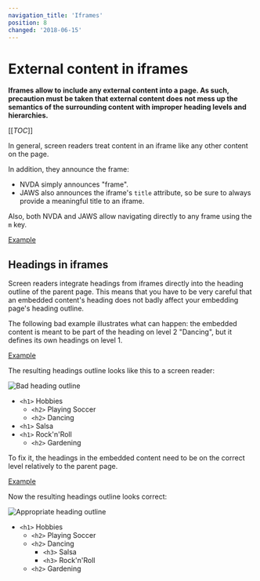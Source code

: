 ```yaml
---
navigation_title: 'Iframes'
position: 8
changed: '2018-06-15'
---
```


# External content in iframes

**Iframes allow to include any external content into a page. As such, precaution must be taken that external content does not mess up the semantics of the surrounding content with improper heading levels and hierarchies.**

[[_TOC_]]

In general, screen readers treat content in an iframe like any other content on the page.

In addition, they announce the frame:

- NVDA simply announces "frame".
- JAWS also announces the iframe's `title` attribute, so be sure to always provide a meaningful title to an iframe.

Also, both NVDA and JAWS allow navigating directly to any frame using the `m` key.

[Example](_examples/general-iframe-example)

## Headings in iframes

Screen readers integrate headings from iframes directly into the heading outline of the parent page. This means that you have to be very careful that an embedded content's heading does not badly affect your embedding page's heading outline.

The following bad example illustrates what can happen: the embedded content is meant to be part of the heading on level 2 "Dancing", but it defines its own headings on level 1.

[Example](_examples/bad-iframe-with-interferring-headings)

The resulting headings outline looks like this to a screen reader:

![Bad heading outline](_media/bad-heading-outline.png)

- `<h1>` Hobbies
  - `<h2>` Playing Soccer
  - `<h2>` Dancing
- `<h1>` Salsa
- `<h1>` Rock'n'Roll
  - `<h2>` Gardening

To fix it, the headings in the embedded content need to be on the correct level relatively to the parent page.

[Example](_examples/iframe-with-appropriate-headings)

Now the resulting headings outline looks correct:

![Appropriate heading outline](_media/appropriate-heading-outline.png)

- `<h1>` Hobbies
  - `<h2>` Playing Soccer
  - `<h2>` Dancing
    - `<h3>` Salsa
    - `<h3>` Rock'n'Roll
  - `<h2>` Gardening
